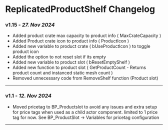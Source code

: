 # ReplicatedProductShelf Changelog

### v1.15 - *27. Nov 2024*
- Added product crate max capacity to product info ( MaxCrateCapacity )
- Added Product crate icon to product info ( ProductIcon )
- Added new variable to product crate ( bUseProductIcon ) to toggle product icon
- Added the option to not reset slot if its empty 
- Added new variable to product slot ( bResetEmptyShelf )
- Added new function to product slot ( GetProductCount - Returns product count and instanced static mesh count ) 
- Removed unnecessary code from RemoveShelf function (Product slot)
---
### v1.1 - *12. Nov 2024*
- Moved pricetag to BP_Productslot to avoid any issues and extra setup for price tags when used as a child actor component. limited to 1 price tag for now. See BP_ProductSlot -> Variables for pricetag configuration
---